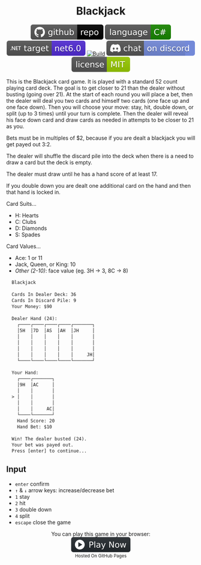 <h1 align="center">
	Blackjack
</h1>

<p align="center">
	<a href="https://github.com/ZacharyPatten/dotnet-console-games" alt="GitHub repo"><img alt="flat" src="../../.github/resources/github-repo-black.svg"></a>
	<a href="https://docs.microsoft.com/en-us/dotnet/csharp/" alt="GitHub repo"><img alt="Language C#" src="../../.github/resources/language-csharp.svg"></a>
	<a href="https://dotnet.microsoft.com/download"><img src="../../.github/resources/dotnet-badge.svg" title="Target Framework" alt="Target Framework"></a>
	<a href="https://github.com/ZacharyPatten/dotnet-console-games/actions"><img src="https://github.com/ZacharyPatten/dotnet-console-games/workflows/Blackjack%20Build/badge.svg" title="Goto Build" alt="Build"></a>
	<a href="https://discord.gg/4XbQbwF" alt="Discord"><img src="../../.github/resources/discord-badge.svg" title="Go To Discord Server" alt="Discord"/></a>
	<a href="../../LICENSE" alt="license"><img src="../../.github/resources/license-MIT-green.svg" /></a>
</p>

This is the Blackjack card game. It is played with a standard 52 count playing card deck. The goal is to get closer to 21 than the dealer without busting (going over 21). At the start of each round you will place a bet, then the dealer will deal you two cards and himself two cards (one face up and one face down). Then you will choose your move: stay, hit, double down, or split (up to 3 times) until your turn is complete. Then the dealer will reveal his face down card and draw cards as needed in attempts to be closer to 21 as you.

Bets must be in multiples of $2, because if you are dealt a blackjack you will get payed out 3:2.

The dealer will shuffle the discard pile into the deck when there is a need to draw a card but the deck is empty.

The dealer must draw until he has a hand score of at least 17.

If you double down you are dealt one additional card on the hand and then that hand is locked in.

Card Suits...
- H: Hearts
- C: Clubs
- D: Diamonds
- S: Spades

Card Values...
- Ace: 1 or 11
- Jack, Queen, or King: 10
- _Other (2-10)_: face value (eg. 3H -> 3, 8C -> 8)

```
  Blackjack

  Cards In Dealer Deck: 36
  Cards In Discard Pile: 9
  Your Money: $90

  Dealer Hand (24):
    ┌────┌────┌────┌────┌───────┐
    │5H  │7D  │AS  │AH  │JH     │
    │    │    │    │    │       │
    │    │    │    │    │       │
    │    │    │    │    │       │
    │    │    │    │    │     JH│
    └────└────└────└────└───────┘

  Your Hand:
    ┌────┌───────┐
    │9H  │AC     │
    │    │       │
  > │    │       │
    │    │       │
    │    │     AC│
    └────└───────┘
    Hand Score: 20
    Hand Bet: $10

  Win! The dealer busted (24).
  Your bet was payed out.
  Press [enter] to continue...
```

## Input

- `enter` confirm
- `↑` & `↓` arrow keys: increase/decrease bet
- `1` stay
- `2` hit
- `3` double down
- `4` split
- `escape` close the game

<p align="center">
	You can play this game in your browser:
	<br />
	<a href="https://zacharypatten.github.io/dotnet-console-games/Blackjack" alt="Play Now">
		<sub><img height="40"src="../../.github/resources/play-badge.svg" title="Play Now" alt="Play Now"/></sub>
	</a>
	<br />
	<sup>Hosted On GitHub Pages</sup>
</p>
